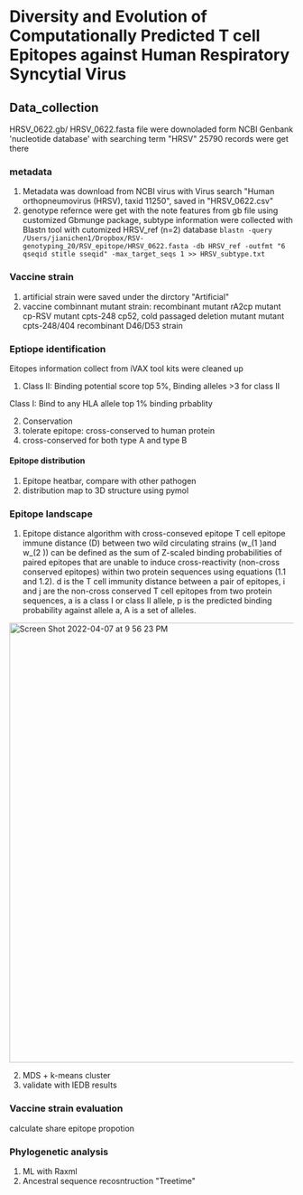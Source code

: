 # Diversity and Evolution of Computationally Predicted T cell Epitopes against Human Respiratory Syncytial Virus

## Data_collection

HRSV_0622.gb/ HRSV_0622.fasta file were downoladed form NCBI Genbank 'nucleotide database' with searching term "HRSV" 25790 records were get there

### metadata
1. Metadata was download from NCBI virus with Virus search "Human orthopneumovirus (HRSV), taxid 11250", saved in "HRSV_0622.csv"
2. genotype refernce were get with the note features from gb file using customized Gbmunge package, subtype information were collected with Blastn tool with cutomized HRSV_ref (n=2) database
`blastn -query /Users/jianichen1/Dropbox/RSV-genotyping_20/RSV_epitope/HRSV_0622.fasta -db HRSV_ref -outfmt "6 qseqid stitle sseqid" -max_target_seqs 1 >> HRSV_subtype.txt`

### Vaccine strain
1. artificial strain were saved under the dirctory "Artificial"
2. vaccine combinnant mutant strain: recombinant mutant rA2cp
mutant cp-RSV
mutant cpts-248
cp52, cold passaged deletion mutant
mutant cpts-248/404
recombinant D46/D53 strain

### Eptiope identification

Eitopes information collect from iVAX tool kits were cleaned up
1. Class II: Binding potential score top 5%, Binding alleles >3 for class II

Class I: Bind to any HLA allele top 1% binding prbablity

2. Conservation
3. tolerate epitope: cross-conserved to human protein
4. cross-conserved for both type A and type B

#### Epitope distribution
1. Epitope heatbar, compare with other pathogen
2. distribution map to 3D structure using pymol

### Epitope landscape
1. Epitope distance algorithm with cross-conseved epitope
T cell epitope immune distance (D) between two wild circulating strains (w_(1 )and w_(2 )) can be defined as the sum of Z-scaled binding probabilities of paired epitopes that are unable to induce cross-reactivity (non-cross conserved epitopes) within two protein sequences using equations (1.1 and 1.2).
d is the T cell immunity distance between a pair of epitopes, i and j are the non-cross conserved T cell epitopes from two protein sequences,
a is a class I or class II allele,
p is the predicted binding probability against allele a,
A is a set of alleles. 

<img width="779" alt="Screen Shot 2022-04-07 at 9 56 23 PM" src="https://user-images.githubusercontent.com/47227610/162347930-4903689b-20f7-4a7e-a5f9-cfb510a0fc3b.png">


2. MDS + k-means cluster
3. validate with IEDB results

### Vaccine strain evaluation
calculate share epitope propotion

### Phylogenetic analysis
1. ML with Raxml
2. Ancestral sequence recosntruction "Treetime"
